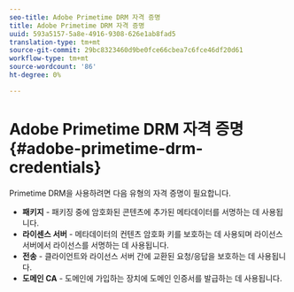 ```yaml
---
seo-title: Adobe Primetime DRM 자격 증명
title: Adobe Primetime DRM 자격 증명
uuid: 593a5157-5a8e-4916-9308-626e1ab8fad5
translation-type: tm+mt
source-git-commit: 29bc8323460d9be0fce66cbea7c6fce46df20d61
workflow-type: tm+mt
source-wordcount: '86'
ht-degree: 0%

---
```



# Adobe Primetime DRM 자격 증명{#adobe-primetime-drm-credentials}

Primetime DRM을 사용하려면 다음 유형의 자격 증명이 필요합니다.

* **패키지**  - 패키징 중에 암호화된 콘텐츠에 추가된 메타데이터를 서명하는 데 사용됩니다.
* **라이센스 서버**  - 메타데이터의 컨텐츠 암호화 키를 보호하는 데 사용되며 라이선스 서버에서 라이선스를 서명하는 데 사용됩니다.
* **전송**  - 클라이언트와 라이선스 서버 간에 교환된 요청/응답을 보호하는 데 사용됩니다.
* **도메인 CA**  - 도메인에 가입하는 장치에 도메인 인증서를 발급하는 데 사용됩니다.

